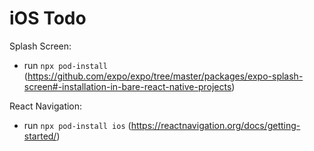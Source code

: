 # iOS Todo

Splash Screen:
- run `npx pod-install` (https://github.com/expo/expo/tree/master/packages/expo-splash-screen#-installation-in-bare-react-native-projects) 

React Navigation:
- run `npx pod-install ios` (https://reactnavigation.org/docs/getting-started/)